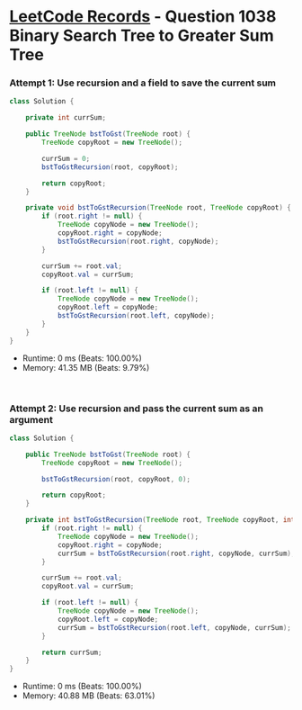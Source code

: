 # [LeetCode Records](../../README.md) - Question 1038 Binary Search Tree to Greater Sum Tree

### Attempt 1: Use recursion and a field to save the current sum
```java
class Solution {

    private int currSum;

    public TreeNode bstToGst(TreeNode root) {
        TreeNode copyRoot = new TreeNode();

        currSum = 0;
        bstToGstRecursion(root, copyRoot);

        return copyRoot;
    }

    private void bstToGstRecursion(TreeNode root, TreeNode copyRoot) {
        if (root.right != null) {
            TreeNode copyNode = new TreeNode();
            copyRoot.right = copyNode;
            bstToGstRecursion(root.right, copyNode);
        }

        currSum += root.val;
        copyRoot.val = currSum;

        if (root.left != null) {
            TreeNode copyNode = new TreeNode();
            copyRoot.left = copyNode;
            bstToGstRecursion(root.left, copyNode);
        }
    }
}
```
- Runtime: 0 ms (Beats: 100.00%)
- Memory: 41.35 MB (Beats: 9.79%)

<br>

### Attempt 2: Use recursion and pass the current sum as an argument
```java
class Solution {

    public TreeNode bstToGst(TreeNode root) {
        TreeNode copyRoot = new TreeNode();

        bstToGstRecursion(root, copyRoot, 0);

        return copyRoot;
    }

    private int bstToGstRecursion(TreeNode root, TreeNode copyRoot, int currSum) {
        if (root.right != null) {
            TreeNode copyNode = new TreeNode();
            copyRoot.right = copyNode;
            currSum = bstToGstRecursion(root.right, copyNode, currSum);
        }

        currSum += root.val;
        copyRoot.val = currSum;

        if (root.left != null) {
            TreeNode copyNode = new TreeNode();
            copyRoot.left = copyNode;
            currSum = bstToGstRecursion(root.left, copyNode, currSum);
        }

        return currSum;
    }
}
```
- Runtime: 0 ms (Beats: 100.00%)
- Memory: 40.88 MB (Beats: 63.01%)

<br>
